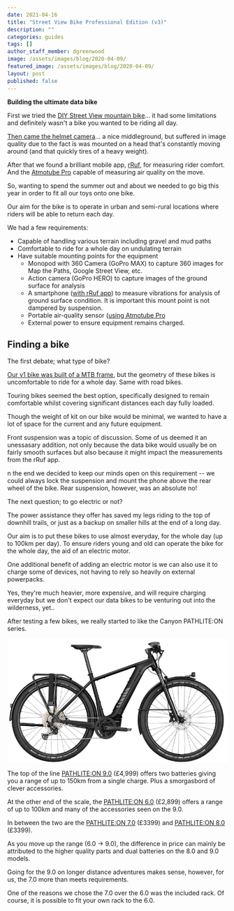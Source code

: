 ```yaml
---
date: 2021-04-16
title: "Street View Bike Professional Edition (v3)"
description: ""
categories: guides
tags: []
author_staff_member: dgreenwood
image: /assets/images/blog/2020-04-09/
featured_image: /assets/images/blog/2020-04-09/
layout: post
published: false
---
```


**Building the ultimate data bike**

First we tried the [DIY Street View mountain bike](/blog/2019/diy-street-view-bike-tours/)... it had some limitations and definitely wasn't a bike you wanted to be riding all day.

[Then came the helmet camera](/blog/2020/diy-street-view-bike-v2/)... a nice middleground, but suffered in image quality due to the fact is was mounted on a head that's constantly moving around (and that quickly tires of a heavy weight).

After that we found a brilliant mobile app, [rRuf](/blog/2021/measuring-condition-cycle-paths-phone), for measuring rider comfort. And the [Atmotube Pro]((/blog/2021/measuring-air-quality-portable-part-2)) capable of measuring air quality on the move.

So, wanting to spend the summer out and about we needed to go big this year in order to fit all our toys onto one bike.

Our aim for the bike is to operate in urban and semi-rural locations where riders will be able to return each day.

We had a few requirements:

* Capable of handling various terrain including gravel and mud paths
* Comfortable to ride for a whole day on undulating terrain
* Have suitable mounting points for the equipment
	* Monopod with 360 Camera (GoPro MAX) to capture 360 images for Map the Paths, Google Street View, etc.
	* Action camera (GoPro HERO) to capture images of the ground surface for analysis
	* A smartphone ([with rRuf app](/blog/2021/measuring-condition-cycle-paths-phone)) to measure vibrations for analysis of ground surface condition. It is important this mount point is not dampered by suspension.
	* Portable air-quality sensor ([using Atmotube Pro](/blog/2021/measuring-air-quality-portable-part-2)
	* External power to ensure equipment remains charged.

## Finding a bike

The first debate; what type of bike?

[Our v1 bike was built of a MTB frame](blog/2019/diy-street-view-bike-tours/), but the geometry of these bikes is uncomfortable to ride for a whole day. Same with road bikes.

Touring bikes seemed the best option, specifically designed to remain comfortable whilst covering significant distances each day fully loaded.

Though the weight of kit on our bike would be minimal, we wanted to have a lot of space for the current and any future equipment.

Front suspension was a topic of discussion. Some of us deemed it an unessasary addition, not only because the data bike would usually be on fairly smooth surfaces but also because it might impact the measurements from the rRuf app. 

n the end we decided to keep our minds open on this requirement -- we could always lock the suspension and mount the phone above the rear wheel of the bike. Rear suspension, however, was an absolute no!

The next question; to go electric or not?

The power assistance they offer has saved my legs riding to the top of downhill trails, or just as a backup on smaller hills at the end of a long day.

Our aim is to put these bikes to use almost everyday, for the whole day (up to 100km per day). To ensure riders young and old can operate the bike for the whole day, the aid of an electric motor.

One additional benefit of adding an electric motor is we can also use it to charge some of devices, not having to rely so heavily on external powerpacks.

Yes, they're much heavier, more expensive, and will require charging everyday but we don't expect our data bikes to be venturing out into the wilderness, yet..

After testing a few bikes, we really started to like the Canyon PATHLITE:ON series.

<img class="img-fluid" src="/assets/images/blog/2021-04-16/full_2021_pathlite-on-7.jpg" alt="PATHLITE:ON 7.0 2021" title="PATHLITE:ON 7.0 2021" />

The top of the line [PATHLITE:ON 9.0](https://www.canyon.com/en-gb/electric-bikes/electric-touring-bikes/pathlite-on/pathlite-on-9.0/2343.html) (£4,999) offers two batteries giving you a range of up to 150km from a single charge. Plus a smorgasbord of clever accessories.

At the other end of the scale, the [PATHLITE:ON 6.0](https://www.canyon.com/en-gb/electric-bikes/electric-touring-bikes/pathlite-on/pathlite-on-6/2799.html) (£2,899) offers a range of up to 100km and many of the accessories seen on the 9.0. 

In between the two are the [PATHLITE:ON 7.0](https://www.canyon.com/en-gb/electric-bikes/electric-touring-bikes/pathlite-on/pathlite-on-7/2800.html) (£3399) and [PATHLITE:ON 8.0](https://www.canyon.com/en-gb/electric-bikes/electric-touring-bikes/pathlite-on/pathlite-on-8.0/2342.html) (£3399). 

As you move up the range (6.0 -> 9.0), the difference in price can mainly be attributed to the higher quality parts and dual batteries on the 8.0 and 9.0 models.

Going for the 9.0 on longer distance adventures makes sense, however, for us, the 7.0 more than meets requirements.

One of the reasons we chose the 7.0 over the 6.0 was the included rack. Of course, it is possible to fit your own rack to the 6.0.



